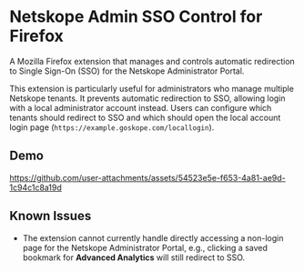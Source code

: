 # Netskope Admin SSO Control for Firefox
A Mozilla Firefox extension that manages and controls automatic redirection to Single Sign-On (SSO) for the Netskope Administrator Portal.

This extension is particularly useful for administrators who manage multiple Netskope tenants. It prevents automatic redirection to SSO, allowing login with a local administrator account instead. Users can configure which tenants should redirect to SSO and which should open the local account login page (`https://example.goskope.com/locallogin`).

## Demo
https://github.com/user-attachments/assets/54523e5e-f653-4a81-ae9d-1c94c1c8a19d

## Known Issues
- The extension cannot currently handle directly accessing a non-login page for the Netskope Administrator Portal, e.g., clicking a saved bookmark for **Advanced Analytics** will still redirect to SSO.
